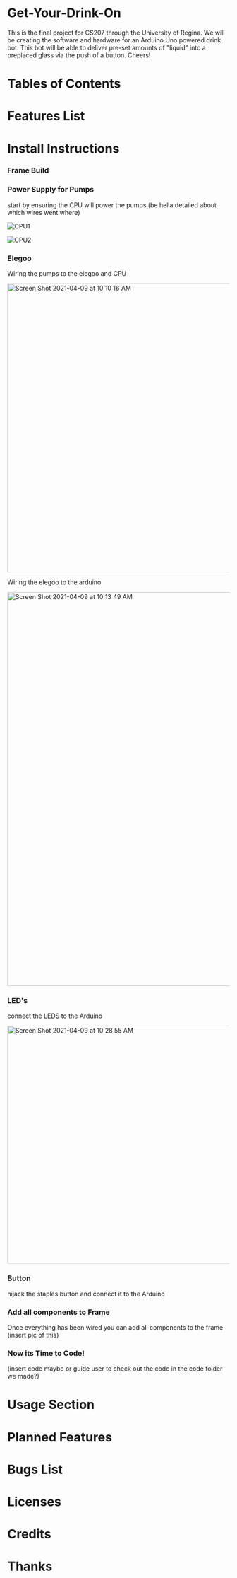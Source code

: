 # Get-Your-Drink-On
This is the final project for CS207 through the University of Regina. We will be creating the software and hardware for an Arduino Uno powered drink bot. This bot will be able to deliver pre-set amounts of "liquid" into a preplaced glass via the push of a button. Cheers! 


# Tables of Contents

# Features List 

# Install Instructions
### Frame Build

### Power Supply for Pumps
start by ensuring the CPU  will  power the pumps (be hella detailed about which wires went where)

![CPU1](https://user-images.githubusercontent.com/79594183/114207600-c5ff3100-9919-11eb-9fd2-91fbb7c4befe.jpeg)

![CPU2](https://user-images.githubusercontent.com/79594183/114207619-cbf51200-9919-11eb-95af-093b194e7a34.jpeg)

### Elegoo  
Wiring the pumps to the elegoo and CPU

<img width="653" alt="Screen Shot 2021-04-09 at 10 10 16 AM" src="https://user-images.githubusercontent.com/79594183/114209447-ddd7b480-991b-11eb-9508-23713e8b8035.png">


Wiring the elegoo to the arduino 

<img width="891" alt="Screen Shot 2021-04-09 at 10 13 49 AM" src="https://user-images.githubusercontent.com/79594183/114209994-7ec66f80-991c-11eb-8eb7-bbd2be6141ac.png">


### LED's
connect the LEDS to the Arduino 

<img width="538" alt="Screen Shot 2021-04-09 at 10 28 55 AM" src="https://user-images.githubusercontent.com/79594183/114211987-8a1a9a80-991e-11eb-9bbf-f9ef08f54d63.png">


### Button
hijack the staples button and connect it to the Arduino 



### Add all components to Frame
Once everything has been wired you can add all components to the frame 
(insert pic of this) 

### Now its Time to Code!
(insert code maybe or guide user to check out the code in the code folder we made?) 


# Usage Section 

# Planned Features

# Bugs List 

# Licenses 

# Credits 

# Thanks 

